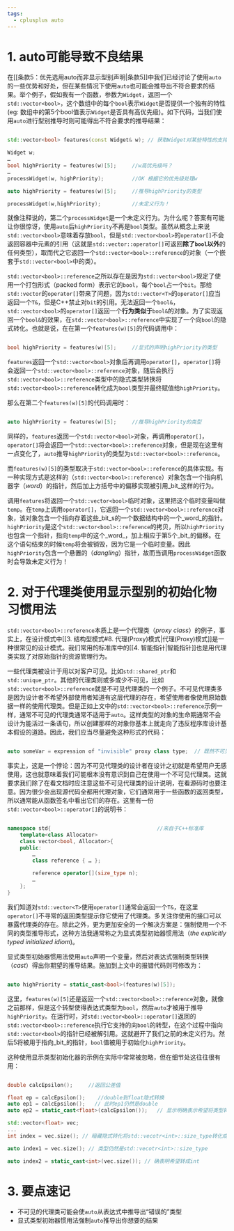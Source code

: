 ```yaml
---
tags:
  - cplusplus auto
---
```


# 1. auto可能导致不良结果

在[[条款5：优先选用auto而非显示型别声明|条款5]]中我们已经讨论了使用`auto`的一些优势和好处，但在某些情况下使用`auto`也可能会推导出不符合要求的结果。举个例子，假如我有一个函数，参数为`Widget`，返回一个`std::vector<bool>`，这个数组中的每个`bool`表示`Widget`是否提供一个独有的特性(eg: 数组中的第5个bool值表示`Widget`是否具有高优先级)。如下代码，当我们使用`auto`进行型别推导时则可能得出不符合要求的推导结果：

``` C++ 

std::vector<bool> features(const Widget& w); // 获取Widget对某些特性的支持情况

Widget w;
…
bool highPriority = features(w)[5];     //w高优先级吗？
…
processWidget(w, highPriority);         //OK 根据它的优先级处理w

auto highPriority = features(w)[5];     //推导highPriority的类型

processWidget(w,highPriority);          //未定义行为！

```

就像注释说的，第二个`processWidget`是一个未定义行为。为什么呢？答案有可能让你很惊讶，使用`auto`后`highPriority`不再是`bool`类型。虽然从概念上来说`std::vector<bool>`意味着存放`bool`，但是`std::vector<bool>`的`operator[]`不会返回容器中元素的引用（这就是`std::vector::operator[]`可返回**除了`bool`以外**的任何类型），取而代之它返回一个`std::vector<bool>::reference`的对象（一个嵌套于`std::vector<bool>`中的类）。

`std::vector<bool>::reference`之所以存在是因为`std::vector<bool>`规定了使用一个打包形式（packed form）表示它的`bool`，每个`bool`占一个`bit`。那给`std::vector`的`operator[]`带来了问题，因为`std::vector<T>`的`operator[]`应当返回一个`T&`，但是C++禁止对`bit`的引用。无法返回一个`bool&`，`std::vector<bool>`的`operator[]`返回一个**行为类似于**`bool&`的对象。为了实现返回一个`bool&`的效果，在`std::vector<bool>::reference`中实现了一个向`bool`的隐式转化。也就是说，在在第一个`features(w)[5]`的代码调用中：

``` C++

bool highPriority = features(w)[5];     //显式的声明highPriority的类型

```

`features`返回一个`std::vector<bool>`对象后再调用`operator[]`，`operator[]`将会返回一个`std::vector<bool>::reference`对象，随后会执行`std::vector<bool>::reference`类型中的隐式类型转换将`std::vector<bool>::reference`转化成为`bool`类型并最终赋值给`highPriority`。

那么在第二个`features(w)[5]`的代码调用时：

``` C++

auto highPriority = features(w)[5];     //推导highPriority的类型

```

同样的，`features`返回一个`std::vector<bool>`对象，再调用`operator[]`，`operator[]`将会返回一个`std::vector<bool>::reference`对象，但是现在这里有一点变化了，`auto`推导`highPriority`的类型为`std::vector<bool>::reference`。

而`features(w)[5]`的类型取决于`std::vector<bool>::reference`的具体实现。有一种实现方式是这样的（`std::vector<bool>::reference`）对象包含一个指向机器字（_word_）的指针，然后加上方括号中的偏移实现被引用_bit_这样的行为。

调用`features`将返回一个`std::vector<bool>`临时对象，这里把这个临时变量叫做`temp`。在`temp`上调用`operator[]`，它返回一个`std::vector<bool>::reference`对象，该对象包含一个指向存着这些_bit_s的一个数据结构中的一个_word_的指针。`highPriority`是这个`std::vector<bool>::reference`的拷贝，所以`highPriority`也包含一个指针，指向`temp`中的这个_word_，加上相应于第5个_bit_的偏移。在这个语句结束的时候`temp`将会被销毁，因为它是一个临时变量。因此`highPriority`包含一个悬置的（_dangling_）指针，故而当调用`processWidget`函数时会导致未定义行为！

# 2. 对于代理类使用显示型别的初始化物习惯用法

`std::vector<bool>::reference`本质上是一个代理类（_proxy class_）的例子，事实上，在设计模式中[[3. 结构型模式#8. 代理(Proxy)模式|代理(Proxy)模式]]是一种很常见的设计模式。我们常用的标准库中的[[4. 智能指针|智能指针]]也是用代理类实现了对原始指针的资源管理行为。

一些代理类被设计于用以对客户可见。比如`std::shared_ptr`和`std::unique_ptr`。其他的代理类则或多或少不可见，比如`std::vector<bool>::reference`就是不可见代理类的一个例子。不可见代理类多是因为设计者不希望外部使用者知道有这层代理的存在，希望使用者像使用原始数据一样的使用代理类。但是正如上文中的`std::vector<bool>::reference`示例一样，通常不可见的代理类通常不适用于`auto`。这样类型的对象的生命期通常不会设计为能活过一条语句，所以创建那样的对象你基本上就走向了违反程序库设计基本假设的道路。因此，我们应当尽量避免这种形式的代码：

``` C++

auto someVar = expression of "invisible" proxy class type;  // 既然不可见代理类的设计初衷就是让使用者无感的使用代理对象(像使用原始类型数据那样)。那么背其隐藏的不可见的代理类通常在完成类型转化后就会被销毁，使用auto会变量转化为不可见的代理类，而在其生命周期结束后访问它就很容易出现悬挂指针的情况。

```

事实上，这是一个悖论：因为不可见代理类的设计者在设计之初就是希望用户无感使用，这也就意味着我们可能根本没有意识到自己在使用一个不可见代理类。这就要求我们除了在看文档时应注意这些不可见代理类的设计说明，在看源码时也要注意。因为很少会出现源代码全都用代理对象，它们通常用于一些函数的返回类型，所以通常能从函数签名中看出它们的存在。这里有一份`std::vector<bool>::operator[]`的说明书：

``` C++

namespace std{                                  //来自于C++标准库
    template<class Allocator>
    class vector<bool, Allocator>{
    public:
        …
        class reference { … };

        reference operator[](size_type n);
        …
    };
}

```

我们知道对`std::vector<T>`使用`operator[]`通常会返回一个`T&`，在这里`operator[]`不寻常的返回类型提示你它使用了代理类。多关注你使用的接口可以暴露代理类的存在。除此之外，更为更加安全的一个解决方案是：强制使用一个不同的类型推导形式，这种方法我通常称之为显式类型初始器惯用法（_the explicitly typed initialized idiom_)。

显式类型初始器惯用法使用`auto`声明一个变量，然后对表达式强制类型转换（_cast_）得出你期望的推导结果。施加到上文中的报错代码则可修改为：

``` C++

auto highPriority = static_cast<bool>(features(w)[5]);

```

这里，`features(w)[5]`还是返回一个`std::vector<bool>::reference`对象，就像之前那样，但是这个转型使得表达式类型为`bool`，然后`auto`才被用于推导`highPriority`。在运行时，对`std::vector<bool>::operator[]`返回的`std::vector<bool>::reference`执行它支持的向`bool`的转型，在这个过程中指向`std::vector<bool>`的指针已经被解引用。这就避开了我们之前的未定义行为。然后5将被用于指向_bit_的指针，`bool`值被用于初始化`highPriority`。

这种使用显示类型初始化器的示例在实际中常常被忽略，但在细节处这往往很有用：

``` C++

double calcEpsilon();     //返回公差值

float ep = calcEpsilon();    //double到float隐式转换
auto ep1 = calcEpsilon();   // 此时ep1仍然是double
auto ep2 = static_cast<float>(calcEpsilon());   // 显示明确表示希望将类型转化为float

std::vector<float> vec;
...
int index = vec.size(); // 暗藏隐式转化将std::vecotr<int>::size_type转化成int

auto index1 = vec.size(); // 类型仍然是std::vecotr<int>::size_type

auto index2 = static_cast<int>(vec.size()); // 确表明希望转成int

```

# 3. 要点速记

- 不可见的代理类可能会使`auto`从表达式中推导出“错误的”类型
- 显式类型初始器惯用法强制`auto`推导出你想要的结果